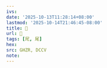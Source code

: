 ```yaml
---
ivs:
date: '2025-10-13T11:28:14+08:00'
lastmod: '2025-10-14T21:46:45-08:00'
title: 󰜉
url: 󰜉
tags: [㞑, 尾]
hex: 
src: GHZR, DCCV
note:
---
```

